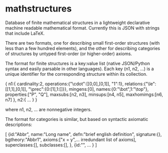 mathstructures
==============

Database of finite mathematical structures in a lightweight declarative
machine readable mathematical format. Currently this is JSON with strings
that include LaTeX.

There are two formats, one for describing small first-order structures
(with less than a few hundred elements), and the other for describing
categories of structures by untyped first-order (or higher-order) axioms.

The format for finite structures is a key:value list (native JSON/Python 
syntax and easily parsable in other languages). Each key (n1, n2, ...) is 
a unique identifier for the corresponding structure within its collection.

{
n1:{
cardinality:2, 
operations:{"\\cdot":[[0,0],[0,1]], "1":1}, 
relations:{"\\le":[[1,1],[0,1]], "\\prec":{0:[1],1:[]}},
mingens:[0],
names:{0:"\\bot",1:"\\top"},
properties:["P", "Q"],
maxsubs:[n2, n3],
minsups:[n4, n5],
maxhomimgs:[n6, n7]
},
n2:{
...
}
}

where n1, n2, ... are nonnegative integers.

The format for categories is similar, but based on syntactic axiomatic
descriptions:

[
{id:"Abbr", name:"Long name",
defn:"brief english definition",
signature:{},
bgtheory:"Abbr1",
axioms:["x = y",... irredundant list of axioms],
superclasses:[],
subclasses:[],
},
{id:"",
...
}
]